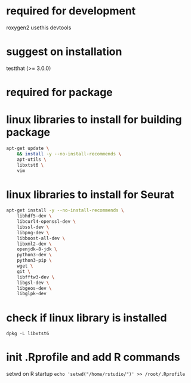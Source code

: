 
# required for development
roxygen2
usethis
devtools

# suggest on installation
testthat (>= 3.0.0)

# required for package


# linux libraries to install for building package
```bash
apt-get update \
    && install -y --no-install-recommends \
    apt-utils \
    libxtst6 \
    vim
```

# linux libraries to install for Seurat
```bash
apt-get install -y --no-install-recommends \
    libhdf5-dev \
    libcurl4-openssl-dev \
    libssl-dev \
    libpng-dev \
    libboost-all-dev \
    libxml2-dev \
    openjdk-8-jdk \
    python3-dev \
    python3-pip \
    wget \
    git \
    libfftw3-dev \
    libgsl-dev \
    libgeos-dev \
    libglpk-dev
```

# check if linux library is installed
`dpkg -L libxtst6`

# init .Rprofile and add R commands

setwd on R startup
`echo 'setwd("/home/rstudio/")' >> /root/.Rprofile`